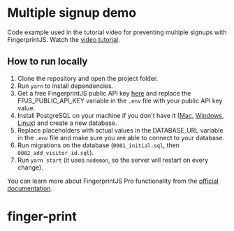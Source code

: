 # Multiple signup demo
Code example used in the tutorial video for preventing multiple signups with FingerprintJS. 
Watch the [video tutorial](https://www.youtube.com/watch?v=jWX9P5_jZn8).

## How to run locally
1. Clone the repository and open the project folder.
2. Run `yarn` to install dependencies.
3. Get a free FingerprintJS public API key [here](https://dashboard.fingerprintjs.com/signup) and replace the FPJS_PUBLIC_API_KEY variable in the `.env` file with your public API key value.
4. Install PostgreSQL on your machine if you don't have it ([Mac](https://medium.com/@viviennediegoencarnacion/getting-started-with-postgresql-on-mac-e6a5f48ee399), [Windows](https://www.microfocus.com/documentation/idol/IDOL_12_0/MediaServer/Guides/html/English/Content/Getting_Started/Configure/_TRN_Set_up_PostgreSQL.htm), [Linux](https://phoenixnap.com/kb/how-to-install-postgresql-on-ubuntu)) and create a new database.
5. Replace placeholders with actual values in the DATABASE_URL variable in the `.env` file and make sure you are able to connect to your database.
6. Run migrations on the database (`0001_initial.sql`, then `0002_add_visitor_id.sql`).
7. Run `yarn start` (it uses `nodemon`, so the server will restart on every change).

You can learn more about FingerprintJS Pro functionality from the [official documentation](https://dev.fingerprintjs.com/docs).
# finger-print
